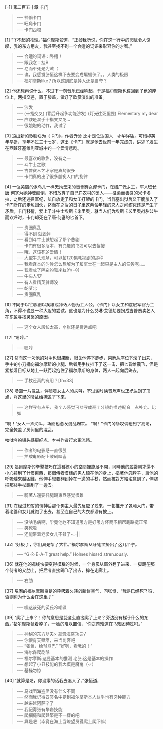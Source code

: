 
[-1] 第二百五十章 卡门
>--- 神偷卡门<br>
>--- 旺角卡门<br>
>--- 卡门西塔<br>

[1] “了不起的推理。”福尔摩斯赞道，“正如我所说，你在这一行中的天赋令人惊叹，我的东方朋友，我甚至找不到一个合适的词语来形容你的才智。”
>--- 合适的词语：卧槽！<br>
>--- 跟我念：挂B<br>
>--- 老而不死是为贼（<br>
>--- 诶，我感觉张恒这样下去要变成蝙蝠侠了。。人类的极限<br>
>--- 福尔摩斯like？所以这到底是捧人还是自夸？<br>

[2] 他还想再说什么，不过下一刻音乐已经响起，于是福尔摩斯也缩回到了他的座位上，两指交差，置于膝盖，做好了欣赏演出的准备。
>--- 沙发<br>
>--- (十指交叉)
(背后升起多功能沙发)
(灯光往死里照)
Elementary my dear<br>
>--- 应该是双手十指交叉吧…<br>
>--- 很娘炮的动作，我试了<br>

[3] 这出新的歌剧名为《卡门》，作者乔治·比才是位法国人，才华洋溢，可惜却英年早逝，享年不过三十七岁，这出《卡门》就是他去世前一年完成的，讲述了发生在西班牙塞维利亚城中的一个爱情悲剧。
>--- 最喜欢的歌剧，没有之一<br>
>--- 斗牛士之歌<br>
>--- 吉普赛人艺术家是真的很多<br>
>--- 卡門真的出了很多膾炙人口的旋律<br>

[4] 一位美丽的像鸟儿一样无拘无束的吉普赛女郎卡门，在烟厂做女工，军人班长唐·何塞为她神魂颠倒，不惜放弃了自己在农村的爱人——温柔而善良的米卡埃拉，之后还违反军纪，私自放走了和女工打架的卡门，当何塞出狱后又干脆加入了卡门所在的走私团伙，然而在之后的日子里这两位年轻的恋人之间终究还是产生了矛盾，卡门移情，爱上了斗牛士埃斯卡米里奥，就当人们为埃斯卡米里奥战胜公牛而欢呼时，卡门却死在了唐·何塞的匕首下。
>--- 贵圈真乱<br>
>--- 得不到 就毁掉<br>
>--- 看到斗牛士就想起了那个悲剧<br>
>--- 卡门有很多版本，有兴趣的书友可以去搜搜<br>
>--- 哦，这该死的爱情！<br>
>--- 大型牛头现场，可以拍120集电视剧的那种<br>
>--- 我看译本的时候怎么理解为了和军士在一起只是主人的任务呢。。。<br>
>--- 我看成了隔夜的雅米拉[fn=8]<br>
>--- 牛头人🐮<br>
>--- 有人看精英律师没<br>
>--- 胡萝北<br>
>--- 贵圈真乱<br>

[6] 不同于以往歌剧以英雄或神话人物为主人公，《卡门》以女工和底层军官为主角，不得不说是一种大胆的尝试，这也是为什么艾琳·艾德勒要扮成吉普赛卖艺人在东区寻找灵感的原因。
>--- 这个女人段位太高，小张还是离远点吧<br>

[12] “嗯哼。”
>--- 嗯哼<br>

[27] 然而这一次他的对手也很果断，眼见他停下脚步，果断从座位下滚了出来，手中的小刀捅向福尔摩斯的小腿，后者用手杖挡下了这一击，把匕首给震飞，但是紧接着目标从地上一跃而起抱住了福尔摩斯的身体，两人一起向后跌去。
>--- 手杖还真的有用？[fn=33]<br>

[28] 场面一片混乱，伴随着女主人的尖叫，不过这时候音乐声也正好达到了顶点，将这里的骚乱给掩盖了下来。
>--- 这样写有点平，我个人感觉可以写成两个分镜的描述配合一点补充。比如

“啊！”女人一声尖叫，场面也愈发混乱起来。
“啊！”卡门的咏叹调也到了高潮，完全掩盖了房间里的混乱。

咕咕鸟的镜头感更好点，本书作者行文更流畅。<br>
>--- 作者的电影感一直很强<br>
>--- 拍成电影配上歌剧哇塞<br>

[29] 福爾摩斯的拳擊技巧在這種狹小的空間裡施展不開，同時他的腦袋剛才還不小心撞到了什麼東西，那個侍者模樣的男人騎在他的身上，掐著他的脖子，讓他的呼吸越來越困難，他伸手想要夠到掉在一邊的手杖，然而被對方給注意到了，伸腿把那根手杖踢到了一邊去。
>--- 騎著人還要伸腿踢東西感覺很難<br>

[31] 在经过短暂的愣神后那个男主人最先反应了过来，一把推开了包厢大门，带着老婆和女儿就跑了出去，甚至连自己的大衣都没有披上。
>--- 没啥毛病啊，毕竟他也不知道哪方是好哪方坏两不相帮跑路挺正常<br>
>--- 笑死啦<br>
>--- 还能带着老婆女儿不错了-_-||<br>

[32] “好极了，你们真是帮了大忙。”福尔摩斯从牙缝里挤出了这几个字。
>--- “G-R-E-A-T great help.” Holmes hissed strenuously.<br>

[36] 就在他的视线快要变得模糊的时候，一个身影从窗外翻了进来，一脚踢在那个侍者的又肋上，把后者直接踢飞了出去，摔在走廊上。
>--- 右肋<br>

[37] 脱困的福尔摩斯贪婪的呼吸着久违的新鲜空气，问张恒，“我是已经死了吗，否则你为什么会在这里？”
>--- 噢这该死的英氏冷嘲讽<br>

[39] “爬了上来？！你的意思是就这么直接爬了上来？旁边没有梯子什么的东西。”福尔摩斯揉着脖子，一脸的难以置信，“你之前难道在马戏团待过吗。”
>--- 神秘的东方功夫×
拿骚海盗功夫√<br>
>--- 你很有天赋啊，来当刺客吧<br>
>--- “张恒，给爷爪巴”
“好咧，看我的！”<br>
>--- 海尔森爬剧院<br>
>--- 福尔摩斯:这是基本的推测
老张:这是基本的操作<br>
>--- 想起了小丑技能的我大概是魔鬼（✓）<br>
>--- 基操勿惊<br>

[40] “就算是吧，你没事的话我去追人了。”张恒道。
>--- 马戏团海盗团没有什么不同<br>
>--- 然而我记得四签名中提到福尔摩斯本人似乎也有这种能力<br>
>--- 越来越阿萨辛了<br>
>--- 我记得张有攀岩技能<br>
>--- 爬網繩和爬建築是不一樣的吧<br>
>--- 算是吧（毕竟在海上当瞭望员得爬上爬下嘛）<br>
